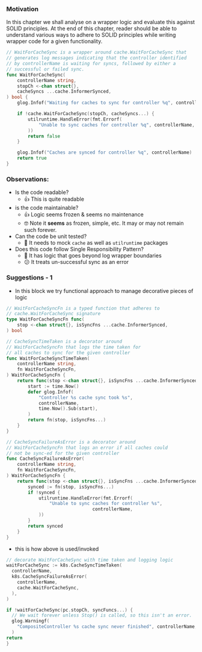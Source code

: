 ### Motivation
In this chapter we shall analyse on a wrapper logic and evaluate this against SOLID principles. At the end of this chapter,
reader should be able to understand various ways to adhere to SOLID principles while writing wrapper code for a given functionality.

```go
// WaitForCacheSync is a wrapper around cache.WaitForCacheSync that
// generates log messages indicating that the controller identified
// by controllerName is waiting for syncs, followed by either a
// successful or failed sync.
func WaitForCacheSync(
	controllerName string,
	stopCh <-chan struct{},
	cacheSyncs ...cache.InformerSynced,
) bool {
	glog.Infof("Waiting for caches to sync for controller %q", controllerName)

	if !cache.WaitForCacheSync(stopCh, cacheSyncs...) {
		utilruntime.HandleError(fmt.Errorf(
			"Unable to sync caches for controller %q", controllerName,
		))
		return false
	}

	glog.Infof("Caches are synced for controller %q", controllerName)
	return true
}
```

### Observations:
- Is the code readable?
  - :+1: This is quite readable
- is the code maintainable?
  - :+1: Logic seems frozen & seems no maintenance
  - :nerd_face: Note it **seems** as frozen, simple, etc. It may or may not remain such forever.
- Can the code be unit tested?
  - :no_entry_sign: It needs to mock `cache` as well as `utilruntime` packages
- Does this code follow Single Responsibility Pattern?
  - :no_entry_sign: It has logic that goes beyond log wrapper boundaries
  - :confused: It treats un-successful sync as an error

### Suggestions - 1
- In this block we try functional approach to manage decorative pieces of logic
```go
// WaitForCacheSyncFn is a typed function that adheres to
// cache.WaitForCacheSync signature
type WaitForCacheSyncFn func(
	stop <-chan struct{}, isSyncFns ...cache.InformerSynced,
) bool
```

```go
// CacheSyncTimeTaken is a decorator around
// WaitForCacheSyncFn that logs the time taken for
// all caches to sync for the given controller
func WaitForCacheSyncTimeTaken(
	controllerName string,
	fn WaitForCacheSyncFn,
) WaitForCacheSyncFn {
	return func(stop <-chan struct{}, isSyncFns ...cache.InformerSynced) bool {
		start := time.Now()
		defer glog.Infof(
			"Controller %s cache sync took %s",
			controllerName,
			time.Now().Sub(start),
		)
		return fn(stop, isSyncFns...)
	}
}
```
```go
// CacheSyncFailureAsError is a decorator around
// WaitForCacheSyncFn that logs an error if all caches could
// not be sync-ed for the given controller
func CacheSyncFailureAsError(
	controllerName string,
	fn WaitForCacheSyncFn,
) WaitForCacheSyncFn {
	return func(stop <-chan struct{}, isSyncFns ...cache.InformerSynced) bool {
		synced := fn(stop, isSyncFns...)
		if !synced {
			utilruntime.HandleError(fmt.Errorf(
				"Unable to sync caches for controller %s", 
                                controllerName,
			))
		}
		return synced
	}
}
```
- this is how above is used/invoked
```go
// decorate WaitForCacheSync with time taken and logging logic
waitForCacheSync := k8s.CacheSyncTimeTaken(
  controllerName,
  k8s.CacheSyncFailureAsError(
    controllerName,
    cache.WaitForCacheSync,
  ),
)

if !waitForCacheSync(pc.stopCh, syncFuncs...) {
  // We wait forever unless Stop() is called, so this isn't an error.
  glog.Warningf(
    "CompositeController %s cache sync never finished", controllerName,
  )
return
}
```
